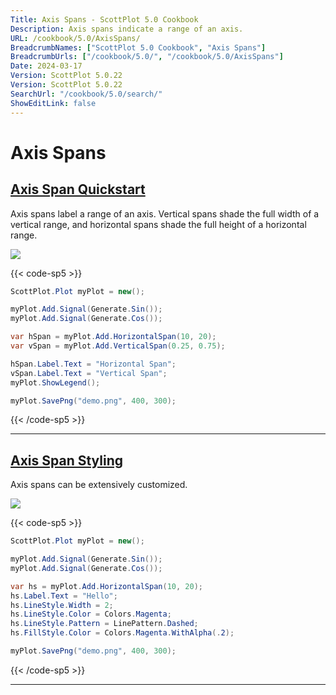 ```yaml
---
Title: Axis Spans - ScottPlot 5.0 Cookbook
Description: Axis spans indicate a range of an axis.
URL: /cookbook/5.0/AxisSpans/
BreadcrumbNames: ["ScottPlot 5.0 Cookbook", "Axis Spans"]
BreadcrumbUrls: ["/cookbook/5.0/", "/cookbook/5.0/AxisSpans"]
Date: 2024-03-17
Version: ScottPlot 5.0.22
Version: ScottPlot 5.0.22
SearchUrl: "/cookbook/5.0/search/"
ShowEditLink: false
---
```


# Axis Spans


<h2><a href='/cookbook/5.0/AxisSpans/AxisSpanQuickstart'>Axis Span Quickstart</a></h2>

Axis spans label a range of an axis. Vertical spans shade the full width of a vertical range, and horizontal spans shade the full height of a horizontal range.

[![](/cookbook/5.0/images/AxisSpanQuickstart.png?240316205800)](/cookbook/5.0/images/AxisSpanQuickstart.png?240316205800)

{{< code-sp5 >}}

```cs
ScottPlot.Plot myPlot = new();

myPlot.Add.Signal(Generate.Sin());
myPlot.Add.Signal(Generate.Cos());

var hSpan = myPlot.Add.HorizontalSpan(10, 20);
var vSpan = myPlot.Add.VerticalSpan(0.25, 0.75);

hSpan.Label.Text = "Horizontal Span";
vSpan.Label.Text = "Vertical Span";
myPlot.ShowLegend();

myPlot.SavePng("demo.png", 400, 300);

```

{{< /code-sp5 >}}

<hr class='my-5 invisible'>


<h2><a href='/cookbook/5.0/AxisSpans/AxisSpanStyling'>Axis Span Styling</a></h2>

Axis spans can be extensively customized.

[![](/cookbook/5.0/images/AxisSpanStyling.png?240316205800)](/cookbook/5.0/images/AxisSpanStyling.png?240316205800)

{{< code-sp5 >}}

```cs
ScottPlot.Plot myPlot = new();

myPlot.Add.Signal(Generate.Sin());
myPlot.Add.Signal(Generate.Cos());

var hs = myPlot.Add.HorizontalSpan(10, 20);
hs.Label.Text = "Hello";
hs.LineStyle.Width = 2;
hs.LineStyle.Color = Colors.Magenta;
hs.LineStyle.Pattern = LinePattern.Dashed;
hs.FillStyle.Color = Colors.Magenta.WithAlpha(.2);

myPlot.SavePng("demo.png", 400, 300);

```

{{< /code-sp5 >}}

<hr class='my-5 invisible'>

